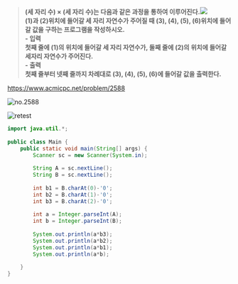 > **(세 자리 수) × (세 자리 수)는 다음과 같은 과정을 통하여 이루어진다.![](https://img1.daumcdn.net/thumb/R1280x0/?scode=mtistory2&fname=https%3A%2F%2Fblog.kakaocdn.net%2Fdn%2FcTIyuP%2Fbtryg3bW8Ez%2FNTH5IE1QBPUb65nUCf5wh1%2Fimg.png)<br>(1)과 (2)위치에 들어갈 세 자리 자연수가 주어질 때 (3), (4), (5), (6)위치에 들어갈 값을 구하는 프로그램을 작성하시오.<br>- 입력<br>첫째 줄에 (1)의 위치에 들어갈 세 자리 자연수가, 둘째 줄에 (2)의 위치에 들어갈 세자리 자연수가 주어진다.<br>- 출력<br>첫째 줄부터 넷째 줄까지 차례대로 (3), (4), (5), (6)에 들어갈 값을 출력한다.** <br>

https://www.acmicpc.net/problem/2588

![no.2588](https://img1.daumcdn.net/thumb/R1280x0/?scode=mtistory2&fname=https%3A%2F%2Fblog.kakaocdn.net%2Fdn%2FL5PPM%2FbtryiF2H5Cu%2Fn7ubMCjlrKscnnfJllPSyk%2Fimg.png "no.2588")

![retest](https://img1.daumcdn.net/thumb/R1280x0/?scode=mtistory2&fname=https%3A%2F%2Fblog.kakaocdn.net%2Fdn%2FcDSNxW%2FbtryetWlf8S%2FBV94v7HQOL1VGN9a0UZjC1%2Fimg.png "retest")

```java
import java.util.*;
 
public class Main {
    public static void main(String[] args) {
        Scanner sc = new Scanner(System.in);
        
        String A = sc.nextLine();
        String B = sc.nextLine();
        
        int b1 = B.charAt(0)-'0'; 
        int b2 = B.charAt(1)-'0';
        int b3 = B.charAt(2)-'0';
        
        int a = Integer.parseInt(A);
        int b = Integer.parseInt(B);
        
        System.out.println(a*b3);
        System.out.println(a*b2);
        System.out.println(a*b1);
        System.out.println(a*b);
        
    }
}


```
